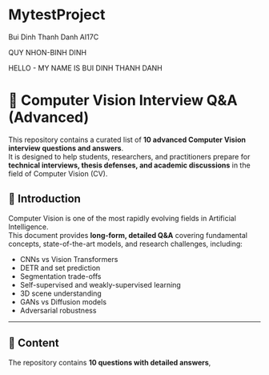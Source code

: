 # MytestProject
Bui Dinh Thanh Danh
AI17C

QUY NHON-BINH DINH

HELLO - MY NAME IS BUI DINH THANH DANH

# 📘 Computer Vision Interview Q&A (Advanced)

This repository contains a curated list of **10 advanced Computer Vision interview questions and answers**.  
It is designed to help students, researchers, and practitioners prepare for **technical interviews, thesis defenses, and academic discussions** in the field of Computer Vision (CV).



## 📖 Introduction

Computer Vision is one of the most rapidly evolving fields in Artificial Intelligence.  
This document provides **long-form, detailed Q&A** covering fundamental concepts, state-of-the-art models, and research challenges, including:

- CNNs vs Vision Transformers  
- DETR and set prediction  
- Segmentation trade-offs  
- Self-supervised and weakly-supervised learning  
- 3D scene understanding  
- GANs vs Diffusion models  
- Adversarial robustness  

---


## 📝 Content

The repository contains **10 questions with detailed answers**, 
